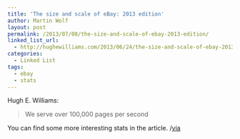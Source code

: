 ```yaml
---
title: 'The size and scale of eBay: 2013 edition'
author: Martin Wolf
layout: post
permalink: /2013/07/08/the-size-and-scale-of-ebay-2013-edition/
linked_list_url:
  - http://hughewilliams.com/2013/06/24/the-size-and-scale-of-ebay-2013-edition/
categories:
  - Linked List
tags:
  - ebay
  - stats
---
```

<p class="linked-list-quote-author">
  Hugh E. Williams:
</p>

> We serve over 100,000 pages per second

You can find some more interesting stats in the article. /[via][1]

 [1]: https://twitter.com/wpSEO/status/354248026778382337